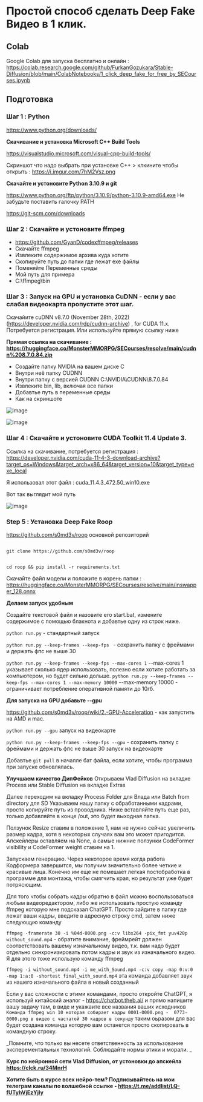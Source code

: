 # Простой способ сделать Deep Fake Видео в 1 клик. 




## Colab
Google Colab для запуска бесплатно и онлайн : https://colab.research.google.com/github/FurkanGozukara/Stable-Diffusion/blob/main/ColabNotebooks/1_click_deep_fake_for_free_by_SECourses.ipynb



## Подготовка

### Шаг 1 : Python
https://www.python.org/downloads/

**Скачивание и установка Microsoft C++ Build Tools**

https://visualstudio.microsoft.com/visual-cpp-build-tools/

Скриншот что надо выбрать при установке  C++ > клкините чтобы открыть : https://i.imgur.com/7hM2Vsz.png

**Скачайте и устоновите Python 3.10.9 и git**

https://www.python.org/ftp/python/3.10.9/python-3.10.9-amd64.exe
Не забудьте поставить галочку PATH

https://git-scm.com/downloads

### Шаг 2 : Скачайте и устоновите ffmpeg

* https://github.com/GyanD/codexffmpeg/releases
* Скачайте ffmpeg
* Извлеките содержимое архива куда хотите
* Скопируйте путь до папки где лежат exe файлы
* Поменяйте Переменные среды
* Мой путь для примера
* C:\ffmpeg\bin

### Шаг 3 : Запуск на GPU и установка CuDNN  - если у вас слабая видеокарта пропустите этот шаг. 

Скачайите cuDNN v8.7.0 (November 28th, 2022) (https://developer.nvidia.com/rdp/cudnn-archive) , for CUDA 11.x. Потребуется регистрация. Или используйте прямую ссылку ниже

**Прямая ссылка на скачивание : https://huggingface.co/MonsterMMORPG/SECourses/resolve/main/cudnn%208.7.0.84.zip**

* Создайте папку NVIDIA на вашем диске C
* Внутри неё папку CUDNN
* Внутри папку с версией CUDNN C:\NVIDIA\CUDNN\8.7.0.84
* Извлеките bin, lib, включая все папки
* Добавтье путь в переменные среды
* Как на скриншоте

![image](https://github.com/FurkanGozukara/Stable-Diffusion/assets/19240467/8194a8e0-c8b9-4c10-8830-565217d3c69f)

![image](https://github.com/FurkanGozukara/Stable-Diffusion/assets/19240467/08f95f16-aeb5-4959-9c6c-1f9332217bee)

### Шаг 4 : Скачайте и устоновите CUDA Toolkit 11.4 Update 3. 


Ссылка на скачивание, потребуется регистрация : https://developer.nvidia.com/cuda-11-4-3-download-archive?target_os=Windows&target_arch=x86_64&target_version=10&target_type=exe_local

Я использовал этот файл : cuda_11.4.3_472.50_win10.exe

Вот так выглядит мой путь

![image](https://github.com/FurkanGozukara/Stable-Diffusion/assets/19240467/3a635a3b-f606-4ff6-8f5f-e38f8fc8954a)

### Step 5 : Установка Deep Fake Roop

https://github.com/s0md3v/roop основной репозиторий


```

git clone https://github.com/s0md3v/roop


cd roop && pip install -r requirements.txt

```

Скачайте файл модели и положите в корень папки : https://huggingface.co/MonsterMMORPG/SECourses/resolve/main/inswapper_128.onnx

**Делаем запуск удобным**

Создайте текстовой файл и назовите его start.bat, измените содержимое с помощью блакнота и добавтье одну из строк ниже. 

```python run.py``` - стандартный запуск

```python run.py --keep-frames --keep-fps ``` - сохранить папку с фреймами и держать фпс не выше 30

```python run.py --keep-frames --keep-fps --max-cores 1``` --max-cores 1 указывает сколько ядер использовать, полезно если хотите работать за компьютером, но будет сильно дольше. 
```python run.py --keep-frames --keep-fps --max-cores 1 --max-memory 10000``` --max-memory 10000 - ограничивает потребление оперативной памяти до 10гб. 

**Для запуска на GPU добавьте --gpu**

https://github.com/s0md3v/roop/wiki/2.-GPU-Acceleration - как запустить на AMD и mac. 

```python run.py --gpu``` запуск на видеокарте

```python run.py --keep-frames --keep-fps --gpu``` - сохранить папку с фреймами и держать фпс не выше 30 запуск на видеокарте

Добавтье ```git pull``` в началле бат файла, если хотите, чтобы программа при запуске обновлялась. 

**Улучшаем качество ДипФейков**
Открываем Vlad Diffusion на вкладке Process или Stable Diffusion на вкладке Extras

Далее переходим на вкладку Process Folder для Влада или Batch from directory для SD
Указываем нашу папку с обработанными кадрами, просто копируйте путь из проводника. Ниже вставляйте путь еще раз, только добавляйте в конце /out, это будет выходная папка. 

Ползунок Resize ставим в положение 1, нам не нужно сейчас увеличить размер кадра, хотя в некоторых случаях вам это может пригодится. 
Апскейлеры оставляем на None, а самые нижние ползунки CodeFormer visibility и CodeFormer weight  ставим на 1. 

Запускаем генерацию. Через некоторое время когда работа Кодформера завершится, мы получим значительно более четкие и красивые лица. 
Конечно им еще не помешает легкая постобработка в программе для монтажа, чтобы смягчить края, но результат уже будет потрясющим.

Для того чтобы собрать кадры обратно в файл можно воспользоваться любым видеоредактором, либо же использовать простую команду ffmpeg которую мне подсказал ChatGPT.
Просто зайдите в папку где лежат ваши кадры, введите в адресную строку cmd, затем ниже следующую команду

```ffmpeg -framerate 30 -i %04d-0000.png -c:v libx264 -pix_fmt yuv420p without_sound.mp4``` - обратите внимание, фреймрейт должен соответствовать вашему изначальному видео, т.к. вам надо будет отдельно синхронизировать потом кадры и звук из изначального видео. Я для этого тоже использую команду ffmpeg

```ffmpeg -i without_sound.mp4 -i me_with_Sound.mp4 -c:v copy -map 0:v:0 -map 1:a:0 -shortest final_with_sound.mp4``` эта команда добавляет звук из нашего изначального файла в новый созданный

Если у вас сложности с этими командами, просто откройте ChatGPT, я используй китайский аналог - https://chatbot.theb.ai/ и прямо напишите вашу задачу там, в виде и укажаите все названия ваших исходников ```Команда ffmpeg win 10 которая собирает кадры 0001-0000.png -  0773-0000.png в видео с частатой 30 кадров в секунду``` таким оьразом для вас будет создана команда которую вам останется просто скопировать в командную строку. 


_Помните, что только вы несете ответственность за использование эксперементальных технологий. Соблюдайте нормы этики и морали. 
_

**Курс по нейронной сети Vlad Diffusion, от устоновки до апскейла https://clck.ru/34MnrH**

**Хотите быть в курсе всех нейро-тем? Подписывайтесь на мои телеграм каналы по волшебной ссылке - https://t.me/addlist/LQ-fUTyhVjEzYjIy**

